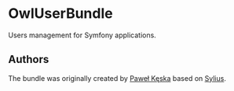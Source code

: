 OwlUserBundle
=====================

Users management for Symfony applications.

Authors
-------

The bundle was originally created by [Paweł Kęska](mailto:projekty@pawelkeska.eu) based on [Sylius](https://sylius.com).
